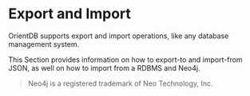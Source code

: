
# Export and Import

OrientDB supports export and import operations, like any database management system.

This Section provides information on how to export-to and import-from JSON, as well on how to import from a RDBMS and Neo4j.

> Neo4j is a registered trademark of Neo Technology, Inc. 

